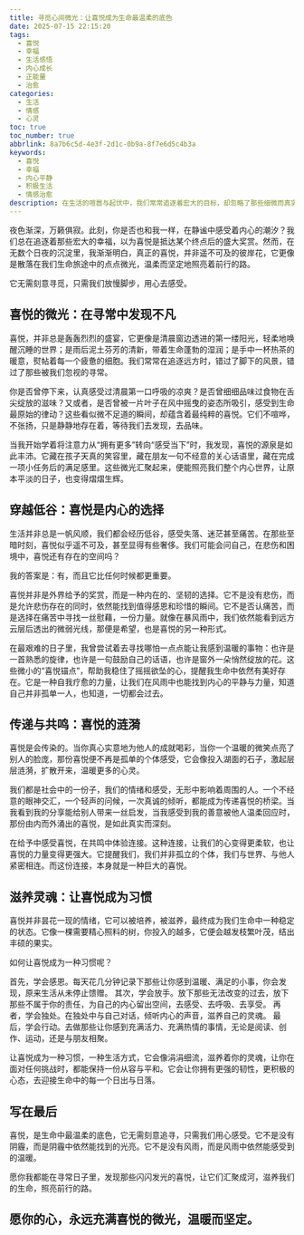 ```yaml
---
title: 寻觅心间微光：让喜悦成为生命最温柔的底色
date: 2025-07-15 22:15:20
tags:
  - 喜悦
  - 幸福
  - 生活感悟
  - 内心成长
  - 正能量
  - 治愈
categories:
  - 生活
  - 情感
  - 心灵
toc: true
toc_number: true
abbrlink: 8a7b6c5d-4e3f-2d1c-0b9a-8f7e6d5c4b3a
keywords:
  - 喜悦
  - 幸福
  - 内心平静
  - 积极生活
  - 情感治愈
description: 在生活的喧嚣与起伏中，我们常常追逐着宏大的目标，却忽略了那些细微而真实的喜悦。这篇文章将带你一同探索，如何在日常点滴中发现喜悦的微光，如何在挑战中坚守内心的选择，并让这份温柔的力量，成为滋养我们灵魂的永恒底色。
---
```


夜色渐深，万籁俱寂。此刻，你是否也和我一样，在静谧中感受着内心的潮汐？我们总在追逐着那些宏大的幸福，以为喜悦是抵达某个终点后的盛大奖赏。然而，在无数个日夜的沉淀里，我渐渐明白，真正的喜悦，并非遥不可及的彼岸花，它更像是散落在我们生命旅途中的点点微光，温柔而坚定地照亮着前行的路。

它无需刻意寻觅，只需我们放慢脚步，用心去感受。

## 喜悦的微光：在寻常中发现不凡

喜悦，并非总是轰轰烈烈的盛宴，它更像是清晨窗边透进的第一缕阳光，轻柔地唤醒沉睡的世界；是雨后泥土芬芳的清新，带着生命蓬勃的湿润；是手中一杯热茶的暖意，熨帖着每一个疲惫的细胞。我们常常在追逐远方时，错过了脚下的风景，错过了那些被我们忽视的寻常。

你是否曾停下来，认真感受过清晨第一口呼吸的凉爽？是否曾细细品味过食物在舌尖绽放的滋味？又或者，是否曾被一片叶子在风中摇曳的姿态所吸引，感受到生命最原始的律动？这些看似微不足道的瞬间，却蕴含着最纯粹的喜悦。它们不喧哗，不张扬，只是静静地存在着，等待我们去发现，去品味。

当我开始学着将注意力从“拥有更多”转向“感受当下”时，我发现，喜悦的源泉是如此丰沛。它藏在孩子天真的笑容里，藏在朋友一句不经意的关心话语里，藏在完成一项小任务后的满足感里。这些微光汇聚起来，便能照亮我们整个内心世界，让原本平淡的日子，也变得熠熠生辉。

## 穿越低谷：喜悦是内心的选择

生活并非总是一帆风顺，我们都会经历低谷，感受失落、迷茫甚至痛苦。在那些至暗时刻，喜悦似乎遥不可及，甚至显得有些奢侈。我们可能会问自己，在悲伤和困境中，喜悦还有存在的空间吗？

我的答案是：有，而且它比任何时候都更重要。

喜悦并非是外界给予的奖赏，而是一种内在的、坚韧的选择。它不是没有悲伤，而是允许悲伤存在的同时，依然能找到值得感恩和珍惜的瞬间。它不是否认痛苦，而是选择在痛苦中寻找一丝慰藉，一份力量。就像在暴风雨中，我们依然能看到远方云层后透出的微弱光线，那便是希望，也是喜悦的另一种形式。

在最艰难的日子里，我曾尝试着去寻找哪怕一点点能让我感到温暖的事物：也许是一首熟悉的旋律，也许是一句鼓励自己的话语，也许是窗外一朵悄然绽放的花。这些微小的“喜悦锚点”，帮助我稳住了摇摇欲坠的心，提醒我生命中依然有美好存在。它是一种自我疗愈的力量，让我们在风雨中也能找到内心的平静与力量，知道自己并非孤单一人，也知道，一切都会过去。

## 传递与共鸣：喜悦的涟漪

喜悦是会传染的。当你真心实意地为他人的成就喝彩，当你一个温暖的微笑点亮了别人的脸庞，那份喜悦便不再是孤单的个体感受，它会像投入湖面的石子，激起层层涟漪，扩散开来，温暖更多的心灵。

我们都是社会中的一份子，我们的情绪和感受，无形中影响着周围的人。一个不经意的眼神交汇，一个轻声的问候，一次真诚的倾听，都能成为传递喜悦的桥梁。当我看到我的分享能给别人带来一丝启发，当我感受到我的善意被他人温柔回应时，那份由内而外涌出的喜悦，是如此真实而深刻。

在给予中感受喜悦，在共鸣中体验连接。这种连接，让我们的心变得更柔软，也让喜悦的力量变得更强大。它提醒我们，我们并非孤立的个体，我们与世界、与他人紧密相连。而这份连接，本身就是一种巨大的喜悦。

## 滋养灵魂：让喜悦成为习惯

喜悦并非昙花一现的情绪，它可以被培养，被滋养，最终成为我们生命中一种稳定的状态。它像一棵需要精心照料的树，你投入的越多，它便会越发枝繁叶茂，结出丰硕的果实。

如何让喜悦成为一种习惯呢？

首先，学会感恩。每天花几分钟记录下那些让你感到温暖、满足的小事，你会发现，原来生活从未停止馈赠。
其次，学会放手。放下那些无法改变的过去，放下那些不属于你的责任，为自己的内心留出空间，去感受、去呼吸、去享受。
再者，学会独处。在独处中与自己对话，倾听内心的声音，滋养自己的灵魂。
最后，学会行动。去做那些让你感到充满活力、充满热情的事情，无论是阅读、创作、运动，还是与朋友相聚。

让喜悦成为一种习惯，一种生活方式，它会像涓涓细流，滋养着你的灵魂，让你在面对任何挑战时，都能保持一份从容与平和。它会让你拥有更强的韧性，更积极的心态，去迎接生命中的每一个日出与日落。

## 写在最后

喜悦，是生命中最温柔的底色，它无需刻意追寻，只需我们用心感受。它不是没有阴霾，而是阴霾中依然能找到的光亮。它不是没有风雨，而是风雨中依然能感受到的温暖。

愿你我都能在寻常日子里，发现那些闪闪发光的喜悦，让它们汇聚成河，滋养我们的生命，照亮前行的路。

愿你的心，永远充满喜悦的微光，温暖而坚定。
---